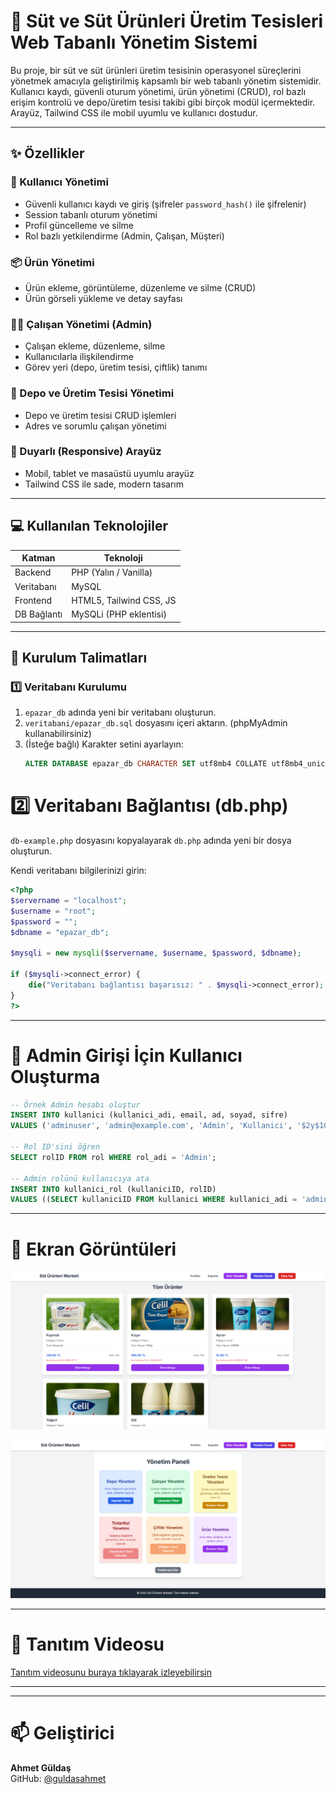 # 🥛 Süt ve Süt Ürünleri Üretim Tesisleri Web Tabanlı Yönetim Sistemi

Bu proje, bir süt ve süt ürünleri üretim tesisinin operasyonel süreçlerini yönetmek amacıyla geliştirilmiş kapsamlı bir web tabanlı yönetim sistemidir. Kullanıcı kaydı, güvenli oturum yönetimi, ürün yönetimi (CRUD), rol bazlı erişim kontrolü ve depo/üretim tesisi takibi gibi birçok modül içermektedir. Arayüz, Tailwind CSS ile mobil uyumlu ve kullanıcı dostudur.

---

## ✨ Özellikler

### 👤 Kullanıcı Yönetimi
- Güvenli kullanıcı kaydı ve giriş (şifreler `password_hash()` ile şifrelenir)
- Session tabanlı oturum yönetimi
- Profil güncelleme ve silme
- Rol bazlı yetkilendirme (Admin, Çalışan, Müşteri)

### 📦 Ürün Yönetimi
- Ürün ekleme, görüntüleme, düzenleme ve silme (CRUD)
- Ürün görseli yükleme ve detay sayfası

### 🧑‍💼 Çalışan Yönetimi (Admin)
- Çalışan ekleme, düzenleme, silme
- Kullanıcılarla ilişkilendirme
- Görev yeri (depo, üretim tesisi, çiftlik) tanımı

### 🏢 Depo ve Üretim Tesisi Yönetimi
- Depo ve üretim tesisi CRUD işlemleri
- Adres ve sorumlu çalışan yönetimi

### 🎨 Duyarlı (Responsive) Arayüz
- Mobil, tablet ve masaüstü uyumlu arayüz
- Tailwind CSS ile sade, modern tasarım

---

## 💻 Kullanılan Teknolojiler

| Katman       | Teknoloji                  |
|--------------|----------------------------|
| Backend      | PHP (Yalın / Vanilla)      |
| Veritabanı   | MySQL                      |
| Frontend     | HTML5, Tailwind CSS, JS    |
| DB Bağlantı  | MySQLi (PHP eklentisi)     |

---

## 🚀 Kurulum Talimatları

### 1️⃣ Veritabanı Kurulumu
1. `epazar_db` adında yeni bir veritabanı oluşturun.
2. `veritabani/epazar_db.sql` dosyasını içeri aktarın. (phpMyAdmin kullanabilirsiniz)
3. (İsteğe bağlı) Karakter setini ayarlayın:
   ```sql
   ALTER DATABASE epazar_db CHARACTER SET utf8mb4 COLLATE utf8mb4_unicode_ci;
# 2️⃣ Veritabanı Bağlantısı (db.php)

`db-example.php` dosyasını kopyalayarak `db.php` adında yeni bir dosya oluşturun.

Kendi veritabanı bilgilerinizi girin:

```php
<?php
$servername = "localhost";
$username = "root";
$password = "";
$dbname = "epazar_db";

$mysqli = new mysqli($servername, $username, $password, $dbname);

if ($mysqli->connect_error) {
    die("Veritabanı bağlantısı başarısız: " . $mysqli->connect_error);
}
?>
```

---
# 🔐 Admin Girişi İçin Kullanıcı Oluşturma

```sql
-- Örnek Admin hesabı oluştur
INSERT INTO kullanici (kullanici_adi, email, ad, soyad, sifre)
VALUES ('adminuser', 'admin@example.com', 'Admin', 'Kullanici', '$2y$10$HASHLI_SIFRE');

-- Rol ID'sini öğren
SELECT rolID FROM rol WHERE rol_adi = 'Admin';

-- Admin rolünü kullanıcıya ata
INSERT INTO kullanici_rol (kullaniciID, rolID)
VALUES ((SELECT kullaniciID FROM kullanici WHERE kullanici_adi = 'adminuser'), 1);
```

---
# 📸 Ekran Görüntüleri

![Ürün Listesi](assets/e-market.png)

![Yönetim Paneli](assets/yonetim_paneli.png)

---

# 🎥 Tanıtım Videosu

[Tanıtım videosunu buraya tıklayarak izleyebilirsin](https://www.youtube.com/watch?v=Jy1KBQAxRFE&t=5s)

---

---

# 📫 Geliştirici

**Ahmet Güldaş**  
GitHub: [@guldasahmet](https://github.com/guldasahmet)
